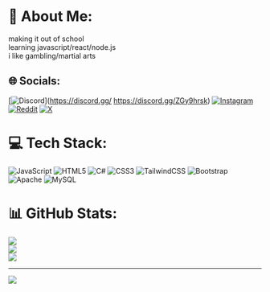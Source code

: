 # 💫 About Me:
making it out of school<br>learning javascript/react/node.js<br>i like gambling/martial arts


## 🌐 Socials:
[![Discord](https://img.shields.io/badge/Discord-%237289DA.svg?logo=discord&logoColor=white)](https://discord.gg/ https://discord.gg/ZGy9hrsk) [![Instagram](https://img.shields.io/badge/Instagram-%23E4405F.svg?logo=Instagram&logoColor=white)](https://instagram.com/prokyy.t) [![Reddit](https://img.shields.io/badge/Reddit-%23FF4500.svg?logo=Reddit&logoColor=white)](https://reddit.com/user/prokyy.t) [![X](https://img.shields.io/badge/X-black.svg?logo=X&logoColor=white)](https://x.com/@prokyy_t) 

# 💻 Tech Stack:
![JavaScript](https://img.shields.io/badge/javascript-%23323330.svg?style=for-the-badge&logo=javascript&logoColor=%23F7DF1E) ![HTML5](https://img.shields.io/badge/html5-%23E34F26.svg?style=for-the-badge&logo=html5&logoColor=white) ![C#](https://img.shields.io/badge/c%23-%23239120.svg?style=for-the-badge&logo=csharp&logoColor=white) ![CSS3](https://img.shields.io/badge/css3-%231572B6.svg?style=for-the-badge&logo=css3&logoColor=white) ![TailwindCSS](https://img.shields.io/badge/tailwindcss-%2338B2AC.svg?style=for-the-badge&logo=tailwind-css&logoColor=white) ![Bootstrap](https://img.shields.io/badge/bootstrap-%238511FA.svg?style=for-the-badge&logo=bootstrap&logoColor=white) ![Apache](https://img.shields.io/badge/apache-%23D42029.svg?style=for-the-badge&logo=apache&logoColor=white) ![MySQL](https://img.shields.io/badge/mysql-4479A1.svg?style=for-the-badge&logo=mysql&logoColor=white)
# 📊 GitHub Stats:
![](https://github-readme-stats.vercel.app/api?username=proky24&theme=dark&hide_border=false&include_all_commits=false&count_private=false)<br/>
![](https://github-readme-streak-stats.herokuapp.com/?user=proky24&theme=dark&hide_border=false)<br/>
![](https://github-readme-stats.vercel.app/api/top-langs/?username=proky24&theme=dark&hide_border=false&include_all_commits=false&count_private=false&layout=compact)

---
[![](https://visitcount.itsvg.in/api?id=proky24&icon=6&color=11)](https://visitcount.itsvg.in)

<!-- Proudly created with GPRM ( https://gprm.itsvg.in ) -->
